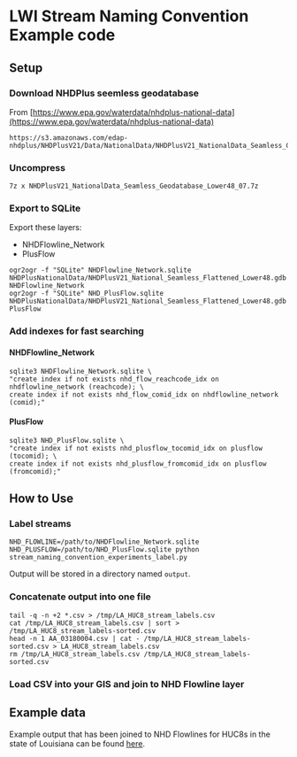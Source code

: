 # LWI Stream Naming Convention Example code

## Setup

### Download NHDPlus seemless geodatabase

From [https://www.epa.gov/waterdata/nhdplus-national-data](https://www.epa.gov/waterdata/nhdplus-national-data)

```
https://s3.amazonaws.com/edap-nhdplus/NHDPlusV21/Data/NationalData/NHDPlusV21_NationalData_Seamless_Geodatabase_Lower48_07.7z
```

### Uncompress

```
7z x NHDPlusV21_NationalData_Seamless_Geodatabase_Lower48_07.7z
```

### Export to SQLite

Export these layers:
* NHDFlowline_Network
* PlusFlow

```
ogr2ogr -f "SQLite" NHDFlowline_Network.sqlite NHDPlusNationalData/NHDPlusV21_National_Seamless_Flattened_Lower48.gdb NHDFlowline_Network
ogr2ogr -f "SQLite" NHD_PlusFlow.sqlite NHDPlusNationalData/NHDPlusV21_National_Seamless_Flattened_Lower48.gdb PlusFlow
```

### Add indexes for fast searching

#### NHDFlowline_Network

```
sqlite3 NHDFlowline_Network.sqlite \
"create index if not exists nhd_flow_reachcode_idx on nhdflowline_network (reachcode); \
create index if not exists nhd_flow_comid_idx on nhdflowline_network (comid);"
```

#### PlusFlow

```
sqlite3 NHD_PlusFlow.sqlite \
"create index if not exists nhd_plusflow_tocomid_idx on plusflow (tocomid); \
create index if not exists nhd_plusflow_fromcomid_idx on plusflow (fromcomid);"
```

## How to Use

### Label streams
```
NHD_FLOWLINE=/path/to/NHDFlowline_Network.sqlite NHD_PLUSFLOW=/path/to/NHD_PlusFlow.sqlite python stream_naming_convention_experiments_label.py
```
Output will be stored in a directory named `output`.

### Concatenate output into one file
```
tail -q -n +2 *.csv > /tmp/LA_HUC8_stream_labels.csv
cat /tmp/LA_HUC8_stream_labels.csv | sort > /tmp/LA_HUC8_stream_labels-sorted.csv
head -n 1 AA_03180004.csv | cat - /tmp/LA_HUC8_stream_labels-sorted.csv > LA_HUC8_stream_labels.csv
rm /tmp/LA_HUC8_stream_labels.csv /tmp/LA_HUC8_stream_labels-sorted.csv
```

### Load CSV into your GIS and join to NHD Flowline layer

## Example data

Example output that has been joined to NHD Flowlines for HUC8s in the state of Louisiana can be found [here](https://services9.arcgis.com/SfvtKAxCn62UWpRg/arcgis/rest/services/LWI_LabeledNHDStreams_2020_09_10/FeatureServer).
